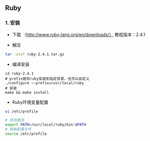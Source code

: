 ## Ruby

### 1. 安装

- 下载 （http://www.ruby-lang.org/en/downloads/） 教程版本：2.4.1

- 解压

```bash
tar -zxvf ruby-2.4.1.tar.gz
```

- 编译安装

```shell
cd ruby-2.4.1
# prefix是将ruby安装到指定目录，也可以自定义
./configure –-prefix=/usr/local/ruby 
# 安装
make && make install 
```

- Ruby环境变量配置

```bash
vi /etc/profile

# 添加路径
export PATH=/usr/local/ruby/bin:$PATH
# 刷新配置文件
source /etc/profile

```